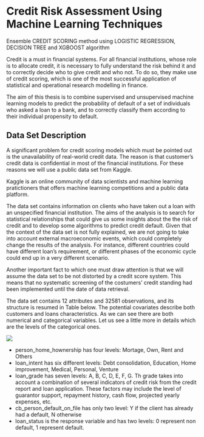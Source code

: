 # Credit Risk Assessment Using Machine Learning Techniques
Ensemble CREDIT SCORING method using LOGISTIC REGRESSION, DECISION TREE and XGBOOST algorithm 

Credit is a must in financial systems. For all financial institutions, whose role is to allocate credit, it is necessary to fully understand the risk behind it and to correctly decide who to give credit and who not. To do so, they make use of credit scoring, which is one of the most successful application of statistical and operational research modelling in finance.

The aim of this thesis is to combine supervised and unsupervised machine learning models to predict the probability of default of a set of individuals who asked a loan to a bank, and to correctly classify them according to their individual propensity to default.

## Data Set Description
A significant problem for credit scoring models which must be pointed out is the unavailability of real-world credit data. The reason is that customer’s credit data is confidential in most of the financial institutions. For these reasons we will use a public data set from Kaggle.

Kaggle is an online community of data scientists and machine learning pratictioners that offers machine learning competitions and a public data platform.

The data set contains information on clients who have taken out a loan with
an unspecified financial institution. The aims of the analysis is to search for
statistical relationships that could give us some insights about the the risk
of credit and to develop some algorithms to predict credit default. Given
that the context of the data set is not fully explained, we are not going to
take into account external macroeconomic events, which could completely
change the results of the analysis. For instance, different countries could
have different loan’s requirement, or different phases of the economic cycle
could end up in a very different scenario.

Another important fact to which one must draw attention is that we will
assume the data set to be not distorted by a credit score system. This
means that no systematic screening of the costumers’ credit standing had
been implemented until the date of data retrieval.

The data set contains 12 attributes and 32581 observations, and its structure is resumed in Table below.
The potential covariates describe both customers and loans characteristics. As we can see there are both numerical and categorical variables. Let us see a little more in details which are the levels of the categorical ones.

![](https://i.imgur.com/JPlfCww.jpg)

* person_home_hownership has four levels: Mortage, Own, Rent and
Others
* loan_intent has six different levels: Debt consolidation, Education,
Home improvement, Medical, Personal, Venture
* loan_grade has seven levels: A, B, C, D, E, F, G. Th grade takes
into account a combination of several indicators of credit risk from the
credit report and loan application. These factors may include the level
of guarantor support, repayment history, cash flow, projected yearly expenses, etc.
* cb_person_default_on_file has only two level: Y if the client has
already had a default, N otherwise
* loan_status is the response variable and has two levels: 0 represent
non default, 1 represent default.

